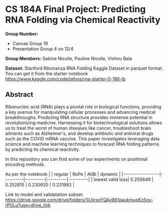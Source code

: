 # CS 184A Final Project: Predicting RNA Folding via Chemical Reactivity
**Group Number:**
- Canvas Group 19
- Presentation Group 4 on 12/4

**Group Members:** Sabine Nicolle, Pauline Nicolle, Vishnu Bala

**Dataset:**
Stanford Ribonanza RNA Folding Kaggle Dataset in parquet format.
You can get it from the starter notebook https://www.kaggle.com/code/iafoss/rna-starter-0-186-lb

## Abstract
Ribonucleic acid (RNA) plays a pivotal role in biological functions, providing a key avenue for manipulating cellular processes and advancing medical breakthroughs. Predicting RNA structure provides immense potential in revolutionizing medicine. Harnessing it for biotechnological solutions allows us to treat the worst of human diseases like cancer, troubleshoot brain ailments such as Alzheimer's, and develop antibiotic and antiviral drugs such as the COVID mRNA vaccine. This paper investigates leveraging data science and machine learning techniques to forecast RNA folding patterns by predicting its chemical reactivity.

In this repository you can find some of our experiments on positional encoding methods.

As per the notebook
|                  | regular  | RoPe     | AliBi    | dynamic  |
|------------------|----------|----------|----------|----------|
| lowest valid loss| 0.259849 | 0.252815 | 0.230920 | 0.231992 |

Link to model and validatation subset: https://drive.google.com/drive/folders/1jUijrscFQAvB61qaukmupKz5ov-rPGLu?usp=drive_link
